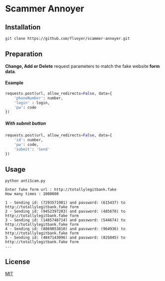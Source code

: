 # **Scammer Annoyer**


## Installation
```bash
git clone https://github.com/flvoyer/scammer-annoyer.git
```

## Preparation
**Change, Add or Delete** request parameters to match the fake website **form data**.

#### Example
```Python
requests.post(url, allow_redirects=False, data={
    'phoneNumber': number,
    'login' : login,
    'pw': code
})
```

##### With submit button
```Python
requests.post(url, allow_redirects=False, data={
    'id': number,
    'pw': code,
    'submit': 'Send'
})
```


## Usage

```
python antiScam.py

Enter fake form url : http://totallylegitbank.fake
How many times : 1000000
```

```
1 - Sending id: (7293571981) and password: (615437) to http://totallylegitbank.fake form
2 - Sending id: (9452397203) and password: (485670) to http://totallylegitbank.fake form
3 - Sending id: (1485746714) and password: (544674) to http://totallylegitbank.fake form
4 - Sending id: (8869053810) and password: (964936) to http://totallylegitbank.fake form
5 - Sending id: (4847143096) and password: (825045) to http://totallylegitbank.fake form
...
```

## License
[MIT](https://choosealicense.com/licenses/mit/)
